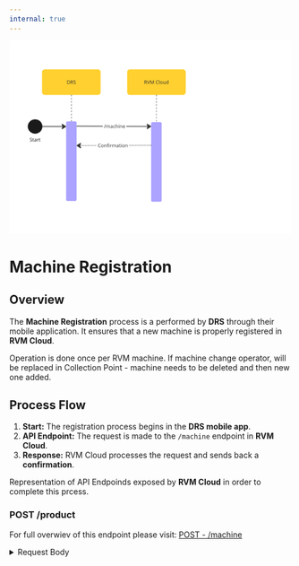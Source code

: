 ```yaml
---
internal: true
---
```

![RVMRegistration.png](../../assets/images/RVMRegistration.png)

# Machine Registration

## Overview
The **Machine Registration** process is a performed by **DRS** through their mobile application. It ensures that a new machine is properly registered in **RVM Cloud**.

Operation is done once per RVM machine. If machine change operator, will be replaced in Collection Point - machine needs to be deleted and then new one added.

## Process Flow
1. **Start:** The registration process begins in the **DRS mobile app**.
2. **API Endpoint:** The request is made to the `/machine` endpoint in **RVM Cloud**.
3. **Response:** RVM Cloud processes the request and sends back a **confirmation**.


<!--
type: tab
title: RVM
-->

Representation of API Endpoinds exposed by **RVM Cloud** in order to complete this prcess.

### POST /product

For full overwiev of this endpoint please visit: [POST - /machine](../../rvm-openapi.yaml/paths/~1machine/post)

<details>
<summary>Request Body</summary>

```yaml jsonSchema
  $ref: '../../rvm-openapi.yaml#/components/schemas/PostMachine'
```

</details>

<!-- type: tab-end -->